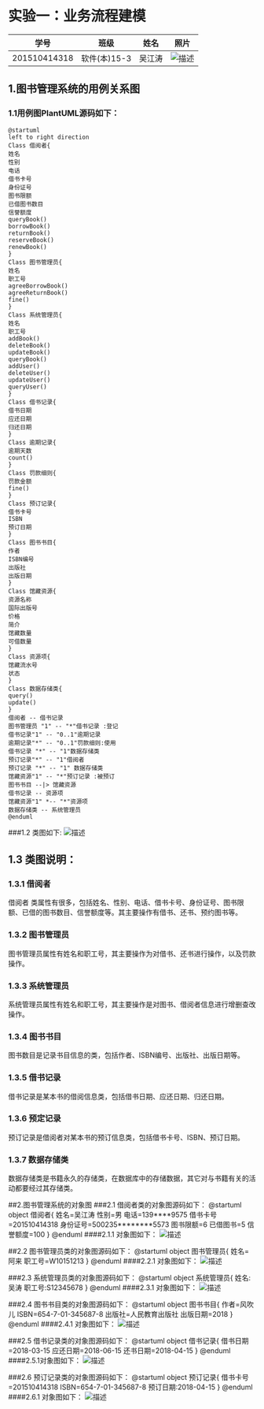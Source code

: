 # 实验一：业务流程建模
|学号|班级|姓名|照片|
|:-------:|:-------------: | :----------:|:---:|
|201510414318|软件(本)15-3|吴江涛|![](./zhourunfa.jpg '描述')

## 1.图书管理系统的用例关系图
### 1.1用例图PlantUML源码如下：
    @startuml
    left to right direction
    Class 借阅者{
    姓名
    性别
    电话
    借书卡号
    身份证号
    图书限额
    已借图书数目
    信誉额度
    queryBook()
    borrowBook()
    returnBook()
    reserveBook()
    renewBook()
    }
    Class 图书管理员{
    姓名
    职工号
    agreeBorrowBook()
    agreeReturnBook()
    fine()
    }
    Class 系统管理员{
    姓名
    职工号
    addBook()
    deleteBook()
    updateBook()
    queryBook()
    addUser()
    deleteUser()
    updateUser()
    queryUser()
    }
    Class 借书记录{
    借书日期
    应还日期
    归还日期
    }
    Class 逾期记录{
    逾期天数
    count()
    }
    Class 罚款细则{
    罚款金额
    fine()
    }
    Class 预订记录{
    借书卡号
    ISBN
    预订日期
    }
    Class 图书书目{
    作者
    ISBN编号
    出版社
    出版日期
    }
    Class 馆藏资源{
    资源名称
    国际出版号
    价格
    简介
    馆藏数量
    可借数量
    }
    Class 资源项{
    馆藏流水号
    状态
    }
    Class 数据存储类{
    query()
    update()
    }
    借阅者 -- 借书记录
    图书管理员 "1" -- "*"借书记录 :登记
    借书记录"1" -- "0..1"逾期记录
    逾期记录"*" -- "0..1"罚款细则:使用
    借书记录 "*" -- "1"数据存储类
    预订记录"*" -- "1"借阅者
    预订记录 "*" -- "1" 数据存储类
    馆藏资源"1" -- "*"预订记录 :被预订
    图书书目 --|> 馆藏资源
    借书记录 -- 资源项
    馆藏资源"1" *-- "*"资源项
    数据存储类 -- 系统管理员
    @enduml
###1.2 类图如下:
![](./classDraw.png '描述')

## 1.3 类图说明：
### 1.3.1 借阅者
借阅者 类属性有很多，包括姓名、性别、电话、借书卡号、身份证号、图书限额、已借的图书数目、信誉额度等。其主要操作有借书、还书、预约图书等。
### 1.3.2 图书管理员
图书管理员属性有姓名和职工号，其主要操作为对借书、还书进行操作，以及罚款操作。
### 1.3.3 系统管理员
系统管理员属性有姓名和职工号，其主要操作是对图书、借阅者信息进行增删查改操作。
### 1.3.4 图书书目
图书数目是记录书目信息的类，包括作者、ISBN编号、出版社、出版日期等。
### 1.3.5 借书记录
借书记录是某本书的借阅信息类，包括借书日期、应还日期、归还日期。
### 1.3.6 预定记录
预订记录是借阅者对某本书的预订信息类，包括借书卡号、ISBN、预订日期。
### 1.3.7 数据存储类
数据存储类是书籍永久的存储类，在数据库中的存储数据，其它对与书籍有关的活动都要经过其存储类。

##2.图书管理系统的对象图
###2.1 借阅者类的对象图源码如下：
    @startuml
    object 借阅者{
        姓名=吴江涛
        性别=男
        电话=139****9575
        借书卡号=201510414318
        身份证号=500235********5573
        图书限额=6
        已借图书=5
        信誉额度=100
    }
    @enduml
####2.1.1 对象图如下：
![](./user.png '描述')

##2.2 图书管理员类的对象图源码如下：
    @startuml
    object 图书管理员{
        姓名=阿来
        职工号=W10151213
    }
    @enduml
####2.2.1 对象图如下：
![](./adminObject.png '描述')

###2.3 系统管理员类的对象图源码如下：
    @startuml
    object 系统管理员{
        姓名:吴涛
        职工号:S12345678
    }
    @enduml
####2.3.1 对象图如下：
![](./sysAdmin.png '描述')


###2.4 图书书目类的对象图源码如下：
    @startuml
    object 图书书目{
        作者=风吹儿
        ISBN=654-7-01-345687-8
        出版社=人民教育出版社
        出版日期=2018
    }
    @enduml
####2.4.1 对象图如下：
![](./book.png '描述')


###2.5 借书记录类的对象图源码如下：
    @startuml
    object 借书记录{
        借书日期=2018-03-15
        应还日期=2018-06-15
        还书日期=2018-04-15
    }
    @enduml
####2.5.1对象图如下：
![](./borrow.png '描述')

###2.6 预订记录类的对象图源码如下：
       @startuml
       object 预订记录{
           借书卡号=201510414318
           ISBN=654-7-01-345687-8
           预订日期:2018-04-15
       }
       @enduml
####2.6.1 对象图如下：
![](./reserve.png '描述')
